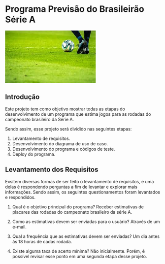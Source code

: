# Programa Previsão do Brasileirão Série A

![Imagem de Futebol Ilustrativa](img/images.png)

## Introdução
Este projeto tem como objetivo mostrar todas as etapas do desenvolvimento de um programa que estima jogos para as rodadas do campeonato brasileiro da Série A.

Sendo assim, esse projeto será dividido nas seguintes etapas:
1. Levantamento de requisitos.
2. Desenvolvimento do diagrama de uso de caso.
3. Desenvolvimento do programa e códigos de teste.
4. Deploy do programa.

## Levantamento dos Requisitos 
Exsitem diversas formas de ser feito o levantamento de requisitos, e uma delas é respondendo perguntas a fim de levantar e explorar mais informações. Sendo assim, os seguintes questionamentos foram levantados e respondidos. 

1. Qual é o objetivo principal do programa?
Receber estimativas de placares das rodadas do campeonato brasileiro da série A.

2. Como as estimativas devem ser enviadas para o usuário?
Através de um e-mail.

3. Qual a frequência que as estimativas devem ser enviadas?
Um dia antes às 18 horas de cadas rodada. 

4. Existe alguma taxa de acerto mínima?
Não inicialmente. Porém, é possível revisar esse ponto em uma segunda etapa desse projeto.


